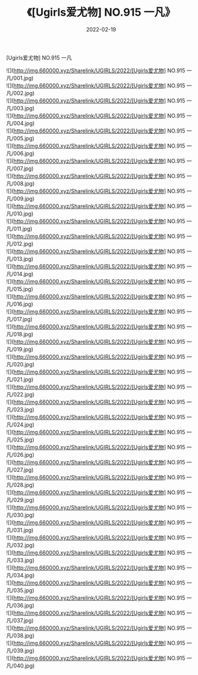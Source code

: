 ﻿---
layout: post
title:  《[Ugirls爱尤物] NO.915 一凡》
date:   2022-02-19
img: http://img.660000.xyz/Sharelink/UGIRLS/2022/[Ugirls爱尤物] NO.915 一凡/000.jpg
categories: [美女, 清纯, 唯美]
---

[Ugirls爱尤物] NO.915 一凡

 ![](http://img.660000.xyz/Sharelink/UGIRLS/2022/[Ugirls爱尤物] NO.915 一凡/001.jpg) <br>![](http://img.660000.xyz/Sharelink/UGIRLS/2022/[Ugirls爱尤物] NO.915 一凡/002.jpg) <br>![](http://img.660000.xyz/Sharelink/UGIRLS/2022/[Ugirls爱尤物] NO.915 一凡/003.jpg) <br>![](http://img.660000.xyz/Sharelink/UGIRLS/2022/[Ugirls爱尤物] NO.915 一凡/004.jpg) <br>![](http://img.660000.xyz/Sharelink/UGIRLS/2022/[Ugirls爱尤物] NO.915 一凡/005.jpg) <br>![](http://img.660000.xyz/Sharelink/UGIRLS/2022/[Ugirls爱尤物] NO.915 一凡/006.jpg) <br>![](http://img.660000.xyz/Sharelink/UGIRLS/2022/[Ugirls爱尤物] NO.915 一凡/007.jpg) <br>![](http://img.660000.xyz/Sharelink/UGIRLS/2022/[Ugirls爱尤物] NO.915 一凡/008.jpg) <br>![](http://img.660000.xyz/Sharelink/UGIRLS/2022/[Ugirls爱尤物] NO.915 一凡/009.jpg) <br>![](http://img.660000.xyz/Sharelink/UGIRLS/2022/[Ugirls爱尤物] NO.915 一凡/010.jpg) <br>![](http://img.660000.xyz/Sharelink/UGIRLS/2022/[Ugirls爱尤物] NO.915 一凡/011.jpg) <br>![](http://img.660000.xyz/Sharelink/UGIRLS/2022/[Ugirls爱尤物] NO.915 一凡/012.jpg) <br>![](http://img.660000.xyz/Sharelink/UGIRLS/2022/[Ugirls爱尤物] NO.915 一凡/013.jpg) <br>![](http://img.660000.xyz/Sharelink/UGIRLS/2022/[Ugirls爱尤物] NO.915 一凡/014.jpg) <br>![](http://img.660000.xyz/Sharelink/UGIRLS/2022/[Ugirls爱尤物] NO.915 一凡/015.jpg) <br>![](http://img.660000.xyz/Sharelink/UGIRLS/2022/[Ugirls爱尤物] NO.915 一凡/016.jpg) <br>![](http://img.660000.xyz/Sharelink/UGIRLS/2022/[Ugirls爱尤物] NO.915 一凡/017.jpg) <br>![](http://img.660000.xyz/Sharelink/UGIRLS/2022/[Ugirls爱尤物] NO.915 一凡/018.jpg) <br>![](http://img.660000.xyz/Sharelink/UGIRLS/2022/[Ugirls爱尤物] NO.915 一凡/019.jpg) <br>![](http://img.660000.xyz/Sharelink/UGIRLS/2022/[Ugirls爱尤物] NO.915 一凡/020.jpg) <br>![](http://img.660000.xyz/Sharelink/UGIRLS/2022/[Ugirls爱尤物] NO.915 一凡/021.jpg) <br>![](http://img.660000.xyz/Sharelink/UGIRLS/2022/[Ugirls爱尤物] NO.915 一凡/022.jpg) <br>![](http://img.660000.xyz/Sharelink/UGIRLS/2022/[Ugirls爱尤物] NO.915 一凡/023.jpg) <br>![](http://img.660000.xyz/Sharelink/UGIRLS/2022/[Ugirls爱尤物] NO.915 一凡/024.jpg) <br>![](http://img.660000.xyz/Sharelink/UGIRLS/2022/[Ugirls爱尤物] NO.915 一凡/025.jpg) <br>![](http://img.660000.xyz/Sharelink/UGIRLS/2022/[Ugirls爱尤物] NO.915 一凡/026.jpg) <br>![](http://img.660000.xyz/Sharelink/UGIRLS/2022/[Ugirls爱尤物] NO.915 一凡/027.jpg) <br>![](http://img.660000.xyz/Sharelink/UGIRLS/2022/[Ugirls爱尤物] NO.915 一凡/028.jpg) <br>![](http://img.660000.xyz/Sharelink/UGIRLS/2022/[Ugirls爱尤物] NO.915 一凡/029.jpg) <br>![](http://img.660000.xyz/Sharelink/UGIRLS/2022/[Ugirls爱尤物] NO.915 一凡/030.jpg) <br>![](http://img.660000.xyz/Sharelink/UGIRLS/2022/[Ugirls爱尤物] NO.915 一凡/031.jpg) <br>![](http://img.660000.xyz/Sharelink/UGIRLS/2022/[Ugirls爱尤物] NO.915 一凡/032.jpg) <br>![](http://img.660000.xyz/Sharelink/UGIRLS/2022/[Ugirls爱尤物] NO.915 一凡/033.jpg) <br>![](http://img.660000.xyz/Sharelink/UGIRLS/2022/[Ugirls爱尤物] NO.915 一凡/034.jpg) <br>![](http://img.660000.xyz/Sharelink/UGIRLS/2022/[Ugirls爱尤物] NO.915 一凡/035.jpg) <br>![](http://img.660000.xyz/Sharelink/UGIRLS/2022/[Ugirls爱尤物] NO.915 一凡/036.jpg) <br>![](http://img.660000.xyz/Sharelink/UGIRLS/2022/[Ugirls爱尤物] NO.915 一凡/037.jpg) <br>![](http://img.660000.xyz/Sharelink/UGIRLS/2022/[Ugirls爱尤物] NO.915 一凡/038.jpg) <br>![](http://img.660000.xyz/Sharelink/UGIRLS/2022/[Ugirls爱尤物] NO.915 一凡/039.jpg) <br>![](http://img.660000.xyz/Sharelink/UGIRLS/2022/[Ugirls爱尤物] NO.915 一凡/040.jpg) <br>